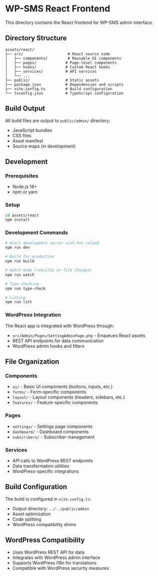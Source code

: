 # WP-SMS React Frontend

This directory contains the React frontend for WP-SMS admin interface.

## Directory Structure

```
assets/react/
├── src/                    # React source code
│   ├── components/         # Reusable UI components
│   ├── pages/             # Page-level components
│   ├── hooks/             # Custom React hooks
│   ├── services/          # API services
│   └── ...
├── public/                # Static assets
├── package.json           # Dependencies and scripts
├── vite.config.ts         # Build configuration
└── tsconfig.json          # TypeScript configuration
```

## Build Output

All build files are output to `public/admin/` directory:

- JavaScript bundles
- CSS files
- Asset manifest
- Source maps (in development)

## Development

### Prerequisites

- Node.js 18+
- npm or yarn

### Setup

```bash
cd assets/react
npm install
```

### Development Commands

```bash
# Start development server with hot reload
npm run dev

# Build for production
npm run build

# Watch mode (rebuilds on file changes)
npm run watch

# Type checking
npm run type-check

# Linting
npm run lint
```

### WordPress Integration

The React app is integrated with WordPress through:

- `src/Admin/Pages/SettingAdminPage.php` - Enqueues React assets
- REST API endpoints for data communication
- WordPress admin hooks and filters

## File Organization

### Components

- `ui/` - Basic UI components (buttons, inputs, etc.)
- `forms/` - Form-specific components
- `layout/` - Layout components (headers, sidebars, etc.)
- `features/` - Feature-specific components

### Pages

- `settings/` - Settings page components
- `dashboard/` - Dashboard components
- `subscribers/` - Subscriber management

### Services

- API calls to WordPress REST endpoints
- Data transformation utilities
- WordPress-specific integrations

## Build Configuration

The build is configured in `vite.config.ts`:

- Output directory: `../../public/admin`
- Asset optimization
- Code splitting
- WordPress compatibility shims

## WordPress Compatibility

- Uses WordPress REST API for data
- Integrates with WordPress admin interface
- Supports WordPress i18n for translations
- Compatible with WordPress security measures
